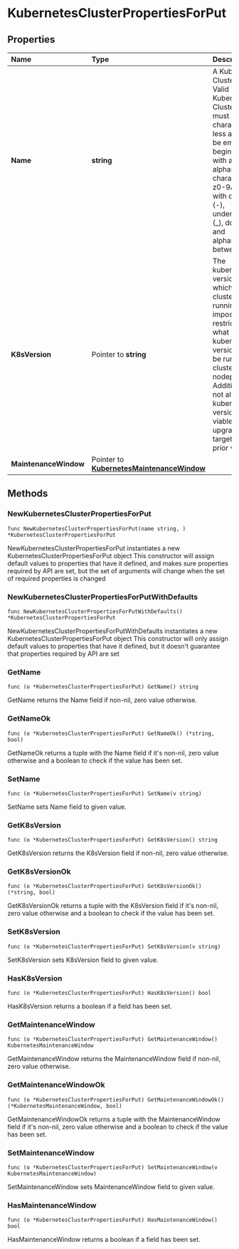 # KubernetesClusterPropertiesForPut

## Properties

| Name | Type | Description | Notes |
| :--- | :--- | :--- | :--- |
| **Name** | **string** | A Kubernetes Cluster Name. Valid Kubernetes Cluster name must be 63 characters or less and must be empty or begin and end with an alphanumeric character \(\[a-z0-9A-Z\]\) with dashes \(-\), underscores \(\_\), dots \(.\), and alphanumerics between. |  |
| **K8sVersion** | Pointer to **string** | The kubernetes version in which a cluster is running. This imposes restrictions on what kubernetes versions can be run in a cluster's nodepools. Additionally, not all kubernetes versions are viable upgrade targets for all prior versions. | \[optional\] |
| **MaintenanceWindow** | Pointer to [**KubernetesMaintenanceWindow**](kubernetesmaintenancewindow.md) |  | \[optional\] |

## Methods

### NewKubernetesClusterPropertiesForPut

`func NewKubernetesClusterPropertiesForPut(name string, ) *KubernetesClusterPropertiesForPut`

NewKubernetesClusterPropertiesForPut instantiates a new KubernetesClusterPropertiesForPut object This constructor will assign default values to properties that have it defined, and makes sure properties required by API are set, but the set of arguments will change when the set of required properties is changed

### NewKubernetesClusterPropertiesForPutWithDefaults

`func NewKubernetesClusterPropertiesForPutWithDefaults() *KubernetesClusterPropertiesForPut`

NewKubernetesClusterPropertiesForPutWithDefaults instantiates a new KubernetesClusterPropertiesForPut object This constructor will only assign default values to properties that have it defined, but it doesn't guarantee that properties required by API are set

### GetName

`func (o *KubernetesClusterPropertiesForPut) GetName() string`

GetName returns the Name field if non-nil, zero value otherwise.

### GetNameOk

`func (o *KubernetesClusterPropertiesForPut) GetNameOk() (*string, bool)`

GetNameOk returns a tuple with the Name field if it's non-nil, zero value otherwise and a boolean to check if the value has been set.

### SetName

`func (o *KubernetesClusterPropertiesForPut) SetName(v string)`

SetName sets Name field to given value.

### GetK8sVersion

`func (o *KubernetesClusterPropertiesForPut) GetK8sVersion() string`

GetK8sVersion returns the K8sVersion field if non-nil, zero value otherwise.

### GetK8sVersionOk

`func (o *KubernetesClusterPropertiesForPut) GetK8sVersionOk() (*string, bool)`

GetK8sVersionOk returns a tuple with the K8sVersion field if it's non-nil, zero value otherwise and a boolean to check if the value has been set.

### SetK8sVersion

`func (o *KubernetesClusterPropertiesForPut) SetK8sVersion(v string)`

SetK8sVersion sets K8sVersion field to given value.

### HasK8sVersion

`func (o *KubernetesClusterPropertiesForPut) HasK8sVersion() bool`

HasK8sVersion returns a boolean if a field has been set.

### GetMaintenanceWindow

`func (o *KubernetesClusterPropertiesForPut) GetMaintenanceWindow() KubernetesMaintenanceWindow`

GetMaintenanceWindow returns the MaintenanceWindow field if non-nil, zero value otherwise.

### GetMaintenanceWindowOk

`func (o *KubernetesClusterPropertiesForPut) GetMaintenanceWindowOk() (*KubernetesMaintenanceWindow, bool)`

GetMaintenanceWindowOk returns a tuple with the MaintenanceWindow field if it's non-nil, zero value otherwise and a boolean to check if the value has been set.

### SetMaintenanceWindow

`func (o *KubernetesClusterPropertiesForPut) SetMaintenanceWindow(v KubernetesMaintenanceWindow)`

SetMaintenanceWindow sets MaintenanceWindow field to given value.

### HasMaintenanceWindow

`func (o *KubernetesClusterPropertiesForPut) HasMaintenanceWindow() bool`

HasMaintenanceWindow returns a boolean if a field has been set.

